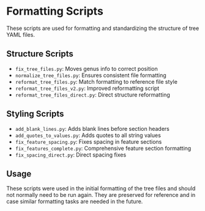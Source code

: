# Formatting Scripts

These scripts are used for formatting and standardizing the structure of tree YAML files.

## Structure Scripts

- `fix_tree_files.py`: Moves genus info to correct position
- `normalize_tree_files.py`: Ensures consistent file formatting
- `reformat_tree_files.py`: Match formatting to reference file style
- `reformat_tree_files_v2.py`: Improved reformatting script
- `reformat_tree_files_direct.py`: Direct structure reformatting

## Styling Scripts

- `add_blank_lines.py`: Adds blank lines before section headers
- `add_quotes_to_values.py`: Adds quotes to all string values
- `fix_feature_spacing.py`: Fixes spacing in feature sections
- `fix_features_complete.py`: Comprehensive feature section formatting
- `fix_spacing_direct.py`: Direct spacing fixes

## Usage

These scripts were used in the initial formatting of the tree files and should not normally need to be run again. They are preserved for reference and in case similar formatting tasks are needed in the future.
